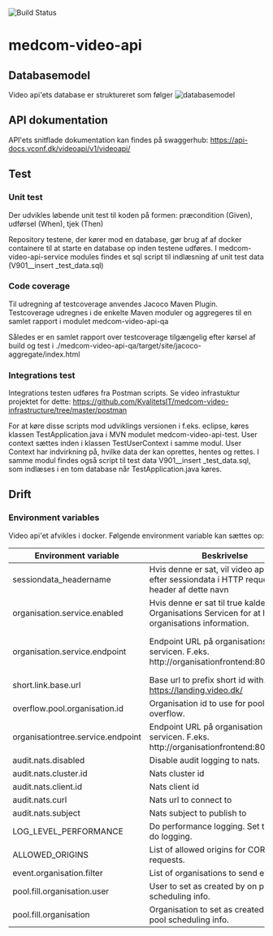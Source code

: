

![Build Status](https://github.com/KvalitetsIT/medcom-video-api/workflows/Java%20CI%20with%20Maven/badge.svg) 


# medcom-video-api
## Databasemodel 
Video api'ets database er struktureret som følger
![databasemodel](/medcom-video-api-qa/docs/database.png)

## API dokumentation
API'ets snitflade dokumentation kan findes på swaggerhub:
https://api-docs.vconf.dk/videoapi/v1/videoapi/

## Test
### Unit test
Der udvikles løbende unit test til koden på formen: præcondition (Given), udførsel (When), tjek (Then)

Repository testene, der kører mod en database, gør brug af af docker containere til at starte en database op inden testene udføres. I medcom-video-api-service modules findes et sql script til indlæsning af unit test data (V901__insert _test_data.sql)

### Code coverage
Til udregning af testcoverage anvendes Jacoco Maven Plugin. Testcoverage udregnes i de enkelte Maven moduler og aggregeres til en samlet rapport i modulet medcom-video-api-qa

Således er en samlet rapport over testcoverage tilgængelig efter kørsel af build og test i
./medcom-video-api-qa/target/site/jacoco-aggregate/index.html

### Integrations test
Integrations testen udføres fra Postman scripts. Se video infrastuktur projektet for dette:
https://github.com/KvalitetsIT/medcom-video-infrastructure/tree/master/postman

For at køre disse scripts mod udviklings versionen i f.eks. eclipse, køres klassen TestApplication.java i MVN modulet medcom-video-api-test. User context sættes inden i klassen TestUserContext i samme modul. User Context har indvirkning på, hvilke data der kan oprettes, hentes og rettes. I samme modul findes også script til test data V901__insert _test_data.sql, som indlæses i en tom database når TestApplication.java køres.


## Drift
### Environment variables
Video api'et afvikles i docker. Følgende environment variable kan sættes op:

| Environment variable       | Beskrivelse                                                                                      | Krævet / Default                                                              |
| -------------------------- |--------------------------------------------------------------------------------------------------|-------------------------------------------------------------------------------|
| sessiondata_headername     | Hvis denne er sat, vil video api'et lede efter sessiondata i HTTP request header af dette navn   | Ikke krævet / Ingen default                                                   |
|organisation.service.enabled| Hvis denne er sat til true kaldes Organisations Servicen for at hente organisations information. | Ikke krævet. Default false.                                                   |
|organisation.service.endpoint| Endpoint URL på organisations servicen. F.eks. http://organisationfrontend:80/services           | Ikke krævet. Skal være sat hvis organisation.service.enabled er sat til true. |
|short.link.base.url        | Base url to prefix short id with. F.eks. https://landing.video.dk/                               | Krævet                                                                        
|overflow.pool.organisation.id | Organisation id to use for pool overflow.                                                        | Krævet                                                                        
|organisationtree.service.endpoint| Endpoint URL på organisation tree servicen. F.eks. http://organisationfrontend:80/services       | Krævet                                                                        
|audit.nats.disabled         | Disable audit logging to nats.                                                                   | No                                                                            
| audit.nats.cluster.id      | Nats cluster id                                                                                  | Yes                                                                           |
| audit.nats.client.id       | Nats client id                                                                                   | Yes                                                                           |
| audit.nats.curl            | Nats url to connect to                                                                           | Yes                                                                           |
| audit.nats.subject         | Nats subject to publish to                                                                       | Yes                                                                           |
| LOG_LEVEL_PERFORMANCE      | Do performance logging. Set to INFO to do logging.                          | No  Defaults to WARNING                                                       |
| ALLOWED_ORIGINS            | List of allowed origins for CORS requests.                                  | Yes                                                                           |
| event.organisation.filter | List of organisations to send events for | Yes                                                                           |
| pool.fill.organisation.user | User to set as created by on pool scheduling info. | Yes                                                                           |
| pool.fill.organisation | Organisation to set as created by on pool scheduling info. | Yes                                                                           |